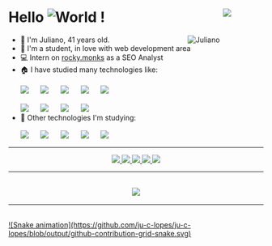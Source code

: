 # Hello <img src="https://i.imgur.com/wsfoqg4.gif" alt="World" title="World" width="40" /> ! <img src="https://i.imgur.com/C3zYww2.png" align="right" width="80"/>

<img src="https://i.imgur.com/65UAniY.png" alt="Juliano" title="Juliano" width="150" align="right">

- :raising_hand: I'm Juliano, 41 years old.
- :school: I'm a student, in love with web development area
- :computer: Intern on [rocky.monks](https://rocky.ag) as a SEO Analyst
- :house: I have studied many technologies like:<br><br>
&Tab; <img src="https://cdn.jsdelivr.net/gh/devicons/devicon/icons/python/python-original-wordmark.svg" width="40" /> &nbsp;&nbsp;&nbsp;&nbsp;
&Tab; <img src="https://cdn.jsdelivr.net/gh/devicons/devicon/icons/html5/html5-original-wordmark.svg" width="40" /> &nbsp;&nbsp;&nbsp;&nbsp;
&Tab; <img src="https://cdn.jsdelivr.net/gh/devicons/devicon/icons/css3/css3-original-wordmark.svg" width="40" /> &nbsp;&nbsp;&nbsp;&nbsp;
&Tab; <img src="https://cdn.jsdelivr.net/gh/devicons/devicon/icons/javascript/javascript-original.svg" width="40"/> &nbsp;&nbsp;&nbsp;&nbsp;
&Tab; <img src="https://cdn.jsdelivr.net/gh/devicons/devicon/icons/cplusplus/cplusplus-original.svg" width="40" /><br><br>
&Tab; <img src="https://cdn.jsdelivr.net/gh/devicons/devicon/icons/linux/linux-original.svg" width="40" /> &nbsp;&nbsp;&nbsp;&nbsp;
&Tab; <img src="https://cdn.jsdelivr.net/gh/devicons/devicon/icons/mysql/mysql-original-wordmark.svg" width="40" /> &nbsp;&nbsp;&nbsp;&nbsp;
&Tab; <img src="https://cdn.jsdelivr.net/gh/devicons/devicon/icons/postgresql/postgresql-plain-wordmark.svg" width="40" /> &nbsp;&nbsp;&nbsp;&nbsp;
&Tab; <img src="https://cdn.jsdelivr.net/gh/devicons/devicon/icons/git/git-original.svg" width="40" /> &nbsp;&nbsp;&nbsp;&nbsp;
- :book: Other technologies I'm studying:<br><br>
&Tab; <img src="https://cdn.jsdelivr.net/gh/devicons/devicon/icons/react/react-original-wordmark.svg" width="40" /> &nbsp;&nbsp;&nbsp;&nbsp;
&Tab; <img src="https://cdn.jsdelivr.net/gh/devicons/devicon/icons/docker/docker-original-wordmark.svg" width="40" /> &nbsp;&nbsp;&nbsp;&nbsp;
&Tab; <img src="https://cdn.jsdelivr.net/gh/devicons/devicon/icons/django/django-original.svg" width="40" /> &nbsp;&nbsp;&nbsp;&nbsp;
&Tab; <img src="https://cdn.jsdelivr.net/gh/devicons/devicon/icons/nextjs/nextjs-original-wordmark.svg" width="40" /> &nbsp;&nbsp;&nbsp;&nbsp;
&Tab; <img src="https://cdn.jsdelivr.net/gh/devicons/devicon/icons/nodejs/nodejs-original-wordmark.svg" width="40" /> &nbsp;&nbsp;&nbsp;&nbsp;
<hr>
<div align=center>
  <a href="https://www.linkedin.com/in/juliano-lopes-votorantim-sp/" target="_blank">
    <img src="https://img.shields.io/badge/-LinkedIn-%230077B5?style=for-the-badge&logo=linkedin&logoColor=white" target="_blank">
  </a>
  <a href="https://github.com/ju-c-lopes" target="_blank">
    <img src="https://img.shields.io/badge/Github-292929?style=for-the-badge&logo=github&logoColor=white" target="_blank">
  </a>
  <a href="https://twitter.com/JuCLops" target="_blank">
    <img src="https://img.shields.io/badge/Twitter-0099FF?style=for-the-badge&logo=twitter&logoColor=white" target="_blank">
  </a> 
  <a href="https://instagram.com/ju.c.lopes/" target="_blank">
    <img src="https://img.shields.io/badge/-Instagram-%23E41C6F?style=for-the-badge&logo=instagram&logoColor=white" target="_blank">
  </a>
  <a href = "mailto:juliano.co.lopes@gmail.com">
    <img src="https://img.shields.io/badge/Gmail-D14836?style=for-the-badge&logo=gmail&logoColor=white" target="_blank">
  </a>
</div>
<hr><br>
<div align=center>
  <a href="https://github.com/ju-c-lopes">
  <img height="180em" src="https://github-readme-stats.vercel.app/api/top-langs/?username=ju-c-lopes&layout=compact&langs_count=7&theme=dark"/>
</div>
<hr><br>
![Snake animation](https://github.com/ju-c-lopes/ju-c-lopes/blob/output/github-contribution-grid-snake.svg)


